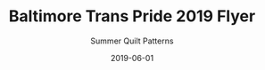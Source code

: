 ---
layout: art-post
title: "Baltimore Trans Pride 2019 Flyer"
subtitle: "Summer Quilt Patterns"
images:
  - public_id: portfolio/flyer-trans-pride-2019
categories: [art, digital]
tags: [flyer, graphic-design, vector, color, pattern, trans, bta]
date: 2019-06-01
featured: false
---